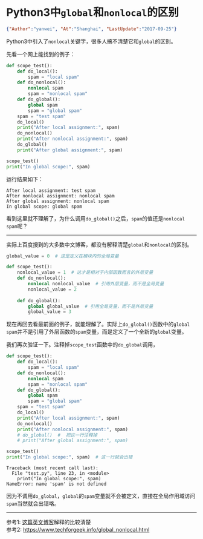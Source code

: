 # Python3中`global`和`nonlocal`的区别
```json
{"Author":"yanwei", "At":"Shanghai", "LastUpdate":"2017-09-25"}
```

Python3中引入了`nonlocal`关键字，很多人搞不清楚它和`global`的区别。

先看一个网上能找到的例子：

```python
def scope_test():
    def do_local():
        spam = "local spam"
    def do_nonlocal():
        nonlocal spam
        spam = "nonlocal spam"
    def do_global():
        global spam
        spam = "global spam"
    spam = "test spam"
    do_local()
    print("After local assignment:", spam)
    do_nonlocal()
    print("After nonlocal assignment:", spam)
    do_global()
    print("After global assignment:", spam)

scope_test()
print("In global scope:", spam)
```

运行结果如下：

```
After local assignment: test spam
After nonlocal assignment: nonlocal spam
After global assignment: nonlocal spam
In global scope: global spam
```

看到这里就不理解了，为什么调用`do_global()`之后，`spam`的值还是`nonlocal spam`呢？

---

实际上百度搜到的大多数中文博客，都没有解释清楚`global`和`nonlocal`的区别。

```python
global_value = 0  # 这是定义在模块内的全局变量

def scope_test():
    nonlocal_value = 1  # 这才是相对于内部函数而言的外层变量
    def do_nonlocal():
        nonlocal nonlocal_value  # 引用外层变量，而不是全局变量
        nonlocal_value = 2
        
    def do_global():
        global global_value  # 引用全局变量，而不是外层变量
        global_value = 3

```

现在再回去看最前面的例子，就能理解了。实际上`do_global()`函数中的`global spam`并不是引用了外层函数的`spam`变量，而是定义了一个全新的`global`变量。

我们再次验证一下。注释掉`scope_test`函数中的`do_global`调用，

```python
def scope_test():
    def do_local():
        spam = "local spam"
    def do_nonlocal():
        nonlocal spam
        spam = "nonlocal spam"
    def do_global():
        global spam
        spam = "global spam"
    spam = "test spam"
    do_local()
    print("After local assignment:", spam)
    do_nonlocal()
    print("After nonlocal assignment:", spam)
    # do_global()  #  把这一行注释掉
    # print("After global assignment:", spam)

scope_test()
print("In global scope:", spam)  # 这一行就会出错
```

```
Traceback (most recent call last):
  File "test.py", line 23, in <module>
    print("In global scope:", spam)
NameError: name 'spam' is not defined
```

因为不调用`do_global`，`global`的`spam`变量就不会被定义，直接在全局作用域访问`spam`当然就会出错咯。

---

参考1: [这篇英文博客](https://www.smallsurething.com/a-quick-guide-to-nonlocal-in-python-3/)解释的比较清楚<br/>
参考2: https://www.techforgeek.info/global_nonlocal.html
